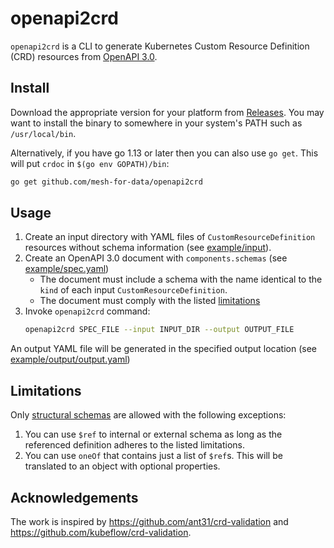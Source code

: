 # openapi2crd

`openapi2crd` is a CLI to generate Kubernetes Custom Resource Definition (CRD) resources from [OpenAPI 3.0](https://www.openapis.org/).

## Install

Download the appropriate version for your platform from [Releases](https://github.com/mesh-for-data/openapi2crd/releases/latest). You may want to install the binary to somewhere in your system's PATH such as `/usr/local/bin`.

Alternatively, if you have go 1.13 or later then you can also use `go get`. This will put `crdoc` in `$(go env GOPATH)/bin`:

```bash
go get github.com/mesh-for-data/openapi2crd
```

## Usage

1. Create an input directory with YAML files of `CustomResourceDefinition` resources without schema information (see [example/input](example/input)).
1. Create an OpenAPI 3.0 document with `components.schemas` (see [example/spec.yaml](example/spec.yaml))
    * The document must include a schema with the name identical to the `kind` of each input `CustomResourceDefinition`. 
    * The document must comply with the listed [limitations](#limitations)
1. Invoke `openapi2crd` command:
    ```bash
    openapi2crd SPEC_FILE --input INPUT_DIR --output OUTPUT_FILE
    ```

An output YAML file will be generated in the specified output location (see [example/output/output.yaml](example/output/output.yaml))

## Limitations

Only [structural schemas](https://kubernetes.io/docs/tasks/extend-kubernetes/custom-resources/custom-resource-definitions/#specifying-a-structural-schema) are allowed with the following exceptions:

1. You can use `$ref` to internal or external schema as long as the referenced definition adheres to the listed limitations.
1. You can use `oneOf` that contains just a list of `$ref`s. This will be translated to an object with optional properties.

## Acknowledgements

The work is inspired by https://github.com/ant31/crd-validation and https://github.com/kubeflow/crd-validation.
